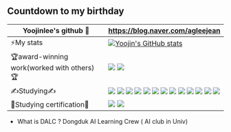 

<!--
**yoojinlee-hub/yoojinlee-hub** is a ✨ _special_ ✨ repository because its `README.md` (this file) appears on your GitHub profile.
### 
Here are some ideas to get you started:

- 🔭 I’m currently working on ...
- 🌱 I’m currently learning ...
- 👯 I’m looking to collaborate on ...
- 🤔 I’m looking for help with ...
- 💬 Ask me about ...
- 📫 How to reach me: ...
- 😄 Pronouns: ...
- ⚡ Fun fact: ...
-->
<h2>Countdown to my birthday</h2>
<div id="countdown"></div>

<script>
  var countDownDate = new Date("2023-04-01T00:00:00").getTime();

  var x = setInterval(function() {
    var now = new Date().getTime();
    var distance = countDownDate - now;

    var days = Math.floor(distance / (1000 * 60 * 60 * 24));

    document.getElementById("countdown").innerHTML = "D-" + days;

    if (distance < 0) {
      clearInterval(x);
      document.getElementById("countdown").innerHTML = "D-day!";
    }
  }, 1000);
</script>

|Yoojinlee's github 👋 | https://blog.naver.com/agleejean |
|--|--------|
|⚡My stats|[![Yoojin's GitHub stats](https://github-readme-stats.vercel.app/api?username=yoojinlee-hub)](https://github.com/yoojinlee-hub/github-readme-stats)|
|🏆award-winning work(worked with others)🏆|<a href="https://github.com/yoojinlee-hub/NPC_Project"><img src="https://img.shields.io/badge/NPC_project(Game/RPGmaker)-7878FF?style=flat-square&logo=GitHub&logoColor=white"/></a> <a href="https://github.com/yoojinlee-hub/DALC_3_3"><img src="https://img.shields.io/badge/DALC_project(Web with AI)-28288C?style=flat-square&logo=GitHub&logoColor=white"/></a>|
|✍Studying✍|<a href="https://github.com/yoojinlee-hub/Recommended-skills_Study_by_python"><img src="https://img.shields.io/badge/AI Study-FF9CBB?style=flat-square&logo=Jupyter&logoColor=white"/></a> <a href="https://github.com/yoojinlee-hub/Practice_python"><img src="https://img.shields.io/badge/Python-FF5675?style=flat-square&logo=Python&logoColor=white"/></a> <a href="https://github.com/yoojinlee-hub/DALC_Scala"><img src="https://img.shields.io/badge/AI Study in DALC-F37626?style=flat-square&logo=Jupyter&logoColor=white"/></a> <a href="https://github.com/yoojinlee-hub/website_practice"><img src="https://img.shields.io/badge/Website-FF9614?style=flat-square&logo=HTML5&logoColor=white"/></a> <a href="https://github.com/yoojinlee-hub/Practice_Javascript"><img src="https://img.shields.io/badge/JavaScript-FFD200?style=flat-square&logo=JavaScript&logoColor=white"/></a> <a href="https://github.com/yoojinlee-hub/Practice_WebReact"><img src="https://img.shields.io/badge/WebReact-61DAFB?style=flat-square&logo=React&logoColor=white"/></a> <a href="https://github.com/yoojinlee-hub/React-youtube-clone"><img src="https://img.shields.io/badge/React_youtube_clone-61DAFB?style=flat-square&logo=React&logoColor=white"/></a> <a href="https://github.com/yoojinlee-hub/Practice_C"><img src="https://img.shields.io/badge/C-BC55EF?style=flat-square&logo=C&logoColor=white"/></a> <a href="https://github.com/yoojinlee-hub/Practice_JAVA"> <a href="https://github.com/yoojinlee-hub/Practice_Kotlin"><img src="https://img.shields.io/badge/Kotlin-9282CD?style=flat-square&logo=Kotlin&logoColor=white"/></a> <img src="https://img.shields.io/badge/Java-DD78F6?style=flat-square&logo=Java&logoColor=white"/></a> <a href="https://github.com/yoojinlee-hub/Practice_LUA"><img src="https://img.shields.io/badge/Lua-E47AE0?style=flat-square&logo=Lua&logoColor=white"/></a> <a href="https://github.com/yoojinlee-hub/Practice_SQL"><img src="https://img.shields.io/badge/SQL-4479A1?style=flat-square&logo=SQL&logoColor=white"/></a> <a href="https://github.com/yoojinlee-hub/Math_box"><img src="https://img.shields.io/badge/Git-F05032?style=flat-square&logo=Git&logoColor=white"/></a>|
|🚩Studying certification🚩|<a href="https://github.com/yoojinlee-hub/Linux_Master"><img src="https://img.shields.io/badge/Linux Master-FCC624?style=flat-square&logo=Linux&logoColor=white"/></a> <a href="https://github.com/yoojinlee-hub/networkManager_certification"><img src="https://img.shields.io/badge/networkManager-2E75B4?style=flat-square&logo=Li&logoColor=white"/></a>|
* What is DALC ? Dongduk AI Learning Crew ( AI club in Univ)
